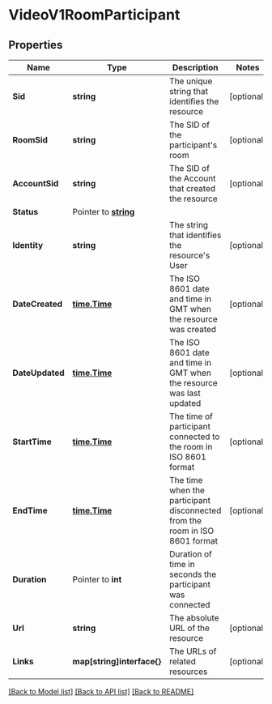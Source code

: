 # VideoV1RoomParticipant

## Properties

Name | Type | Description | Notes
------------ | ------------- | ------------- | -------------
**Sid** | **string** | The unique string that identifies the resource |[optional] 
**RoomSid** | **string** | The SID of the participant's room |[optional] 
**AccountSid** | **string** | The SID of the Account that created the resource |[optional] 
**Status** | Pointer to [**string**](RoomParticipantEnumStatus.md) |  |
**Identity** | **string** | The string that identifies the resource's User |[optional] 
**DateCreated** | [**time.Time**](time.Time.md) | The ISO 8601 date and time in GMT when the resource was created |[optional] 
**DateUpdated** | [**time.Time**](time.Time.md) | The ISO 8601 date and time in GMT when the resource was last updated |[optional] 
**StartTime** | [**time.Time**](time.Time.md) | The time of participant connected to the room in ISO 8601 format |[optional] 
**EndTime** | [**time.Time**](time.Time.md) | The time when the participant disconnected from the room in ISO 8601 format |[optional] 
**Duration** | Pointer to **int** | Duration of time in seconds the participant was connected |
**Url** | **string** | The absolute URL of the resource |[optional] 
**Links** | **map[string]interface{}** | The URLs of related resources |[optional] 

[[Back to Model list]](../README.md#documentation-for-models) [[Back to API list]](../README.md#documentation-for-api-endpoints) [[Back to README]](../README.md)


